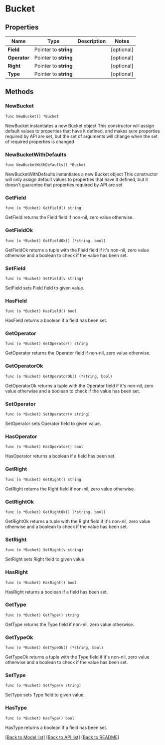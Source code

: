 # Bucket

## Properties

Name | Type | Description | Notes
------------ | ------------- | ------------- | -------------
**Field** | Pointer to **string** |  | [optional] 
**Operator** | Pointer to **string** |  | [optional] 
**Right** | Pointer to **string** |  | [optional] 
**Type** | Pointer to **string** |  | [optional] 

## Methods

### NewBucket

`func NewBucket() *Bucket`

NewBucket instantiates a new Bucket object
This constructor will assign default values to properties that have it defined,
and makes sure properties required by API are set, but the set of arguments
will change when the set of required properties is changed

### NewBucketWithDefaults

`func NewBucketWithDefaults() *Bucket`

NewBucketWithDefaults instantiates a new Bucket object
This constructor will only assign default values to properties that have it defined,
but it doesn't guarantee that properties required by API are set

### GetField

`func (o *Bucket) GetField() string`

GetField returns the Field field if non-nil, zero value otherwise.

### GetFieldOk

`func (o *Bucket) GetFieldOk() (*string, bool)`

GetFieldOk returns a tuple with the Field field if it's non-nil, zero value otherwise
and a boolean to check if the value has been set.

### SetField

`func (o *Bucket) SetField(v string)`

SetField sets Field field to given value.

### HasField

`func (o *Bucket) HasField() bool`

HasField returns a boolean if a field has been set.

### GetOperator

`func (o *Bucket) GetOperator() string`

GetOperator returns the Operator field if non-nil, zero value otherwise.

### GetOperatorOk

`func (o *Bucket) GetOperatorOk() (*string, bool)`

GetOperatorOk returns a tuple with the Operator field if it's non-nil, zero value otherwise
and a boolean to check if the value has been set.

### SetOperator

`func (o *Bucket) SetOperator(v string)`

SetOperator sets Operator field to given value.

### HasOperator

`func (o *Bucket) HasOperator() bool`

HasOperator returns a boolean if a field has been set.

### GetRight

`func (o *Bucket) GetRight() string`

GetRight returns the Right field if non-nil, zero value otherwise.

### GetRightOk

`func (o *Bucket) GetRightOk() (*string, bool)`

GetRightOk returns a tuple with the Right field if it's non-nil, zero value otherwise
and a boolean to check if the value has been set.

### SetRight

`func (o *Bucket) SetRight(v string)`

SetRight sets Right field to given value.

### HasRight

`func (o *Bucket) HasRight() bool`

HasRight returns a boolean if a field has been set.

### GetType

`func (o *Bucket) GetType() string`

GetType returns the Type field if non-nil, zero value otherwise.

### GetTypeOk

`func (o *Bucket) GetTypeOk() (*string, bool)`

GetTypeOk returns a tuple with the Type field if it's non-nil, zero value otherwise
and a boolean to check if the value has been set.

### SetType

`func (o *Bucket) SetType(v string)`

SetType sets Type field to given value.

### HasType

`func (o *Bucket) HasType() bool`

HasType returns a boolean if a field has been set.


[[Back to Model list]](../README.md#documentation-for-models) [[Back to API list]](../README.md#documentation-for-api-endpoints) [[Back to README]](../README.md)


